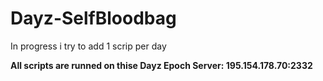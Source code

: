 Dayz-SelfBloodbag
=================

In progress i try to add 1 scrip per day                     

<b>All scripts are runned on thise Dayz Epoch Server: 195.154.178.70:2332</b>
